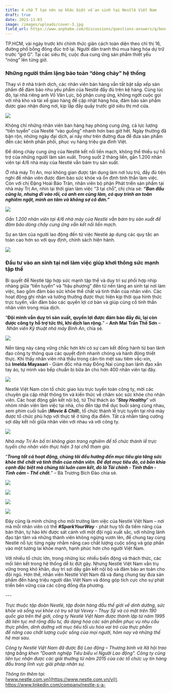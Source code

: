 ```yaml
---
title: 4 chữ T tạo nên sự khác biệt về an sinh tại Nestlé Việt Nam
draft: true
date: 2021-11-03
image: /images/uploads/cover-3.jpg
field_url: https://www.anphabe.com/discussions/questions-answers/q/bon-chu-t-tao-nen-su-khac-biet-ve-sinh-nestle-viet-nam/37892/answer
---
```

TP.HCM, vài ngày trước khi chính thức giãn cách toàn diện theo chỉ thị 16, đường phố bỗng đông đúc trở lại. Người dân tranh thủ mua hàng hóa dự trữ trước “giờ G”. Tại các siêu thị, cuộc đua cung ứng sản phẩm thiết yếu “nóng” lên từng giờ.

### **Những người thầm lặng bảo toàn “dòng chảy” hệ thống**

Thay vì ở nhà tránh dịch, các nhân viên bán hàng vẫn tất bật sắp xếp sản phẩm để đảm bảo nhu yếu phẩm của Nestlé đầy đủ trên kệ hàng. Cùng lúc đó, tại nhà riêng anh Võ Văn Lực, bộ phận cung ứng, không ngớt cuộc gọi với nhà kho và tài xế giao hàng để cập nhật hàng hóa, đảm bảo sản phẩm được giao nhận đúng nơi, kịp lấp đầy quầy trước giờ siêu thị mở cửa.

![](/images/uploads/nestle-1.jpg)

Không chỉ những nhân viên bán hàng hay phòng cung ứng, cả lực lượng “tiền tuyến” của Nestlé “vào guồng” nhanh hơn bao giờ hết. Ngày thường đã bận rộn, những ngày đại dịch, ai nấy như trên đường đua để đưa sản phẩm đến các kênh phân phối, phục vụ hàng triệu gia đình Việt. 

Để dòng chảy cung ứng của Nestlé kết nối liền mạch, không thể thiếu sự hỗ trợ của những người làm sản xuất. Trong suốt 2 tháng liền, gần 1.200 nhân viên tại 4/6 nhà máy của Nestlé vẫn bám trụ sản xuất.

Ở nhà máy Trị An, mọi không gian được tận dụng làm nơi lưu trú, đầy đủ tiện nghi để nhân viên được đảm bảo sức khỏe và ổn định tinh thần làm việc. Còn với chị Đặng Hoài Bảo Trân, nhân viên bộ phận Phát triển sản phẩm tại nhà máy Trị An, nhìn lại thời gian làm việc “3 tại chỗ”, chị chia sẻ: ***“Ban đầu cũng lo, nhưng đi vào rồi, có anh em cùng làm, có quy trình an toàn nghiêm ngặt, mình an tâm và không sợ cô đơn.”***

![](/images/uploads/nestle-2.jpg)

*Gần 1.200 nhân viên tại 4/6 nhà máy của Nestlé vẫn bám trụ sản xuất để đảm bảo dòng chảy cung ứng vẫn kết nối liền mạch.*

Sự an tâm của người lao động đến từ việc Nestlé áp dụng các quy tắc an toàn cao hơn so với quy định, chính sách hiện hành. 

![](/images/uploads/nestle-3.png)

### **Đầu tư vào an sinh tại nơi làm việc giúp khơi thông sức mạnh tập thể**

<!--StartFragment-->

Bí quyết để Nestlé tập hợp sức mạnh tập thể và duy trì sự phối hợp nhịp nhàng giữa “tiền tuyến” và “hậu phương” đến từ nền tảng an sinh tại nơi làm việc, bao gồm đảm bảo sức khỏe thể chất và tinh thần của nhân viên. Các hoạt động ghi nhận và tưởng thưởng được thực hiện kịp thời qua hình thức trực tuyến, vẫn đảm bảo các quyền lợi cơ bản và giúp củng cố tinh thần nhân viên trong mùa dịch.

“**Đội mình vẫn duy trì sản xuất, quyền lợi được đảm bảo đầy đủ, lại còn được công ty hỗ trợ tức thì, khi dịch lan rộng.**” – **Anh Mai Trần Thế Sơn** – *Nhân viên Kỹ thuật nhà máy Bình An*, chia sẻ.

<!--EndFragment-->

![](/images/uploads/baf-mai-tran-the-son-eng.png)

<!--StartFragment-->

Nền tảng này càng vững chắc hơn khi có sự cam kết đồng hành từ ban lãnh đạo công ty thông qua các quyết định nhanh chóng và hành động thiết thực. Khi thấy nhân viên nhà thầu trong căn-tin mệt sau tiêm vắc-xin, bà **Imelda Mayasari** - Giám đốc nhà máy Đồng Nai cùng ban lãnh đạo xắn tay áo, tự mình vào bếp chuẩn bị bữa ăn cho hơn 400 nhân viên tại đây. 

<!--EndFragment-->

![](/images/uploads/nestle-pic.jpg)

<!--StartFragment-->

Nestlé Việt Nam còn tổ chức giao lưu trực tuyến toàn công ty, mời các chuyên gia cập nhật thông tin và kiến thức về chăm sóc sức khỏe cho nhân viên. Các hoạt động gắn kết nội bộ, từ Thử thách ảo “***Stay Healthy***” với nhóm nhân viên làm việc tại nhà, cho đến tập thể dục buổi sáng cùng nhau, xem phim cuối tuần (***Movie & Chill***), tổ chức thánh lễ trực tuyến tại nhà máy được tổ chức phù hợp với thực tế ở từng địa điểm. Tất cả nhằm tăng cường sợi dây kết nối giữa nhân viên với nhau và với công ty.

<!--EndFragment-->

![](/images/uploads/thanh-le-2.jpg)

<!--StartFragment-->

*Nhà máy Trị An bố trí không gian trang nghiêm để tổ chức thánh lễ trực tuyến cho nhân viên thực hiện 3 tại chỗ tham gia.*

“***Trong tất cả hoạt động, chúng tôi đều hướng đến mục tiêu gia tăng sức khỏe thể chất và tinh thần của nhân viên. Để đạt mục tiêu đó, có bốn khía cạnh đặc biệt mà chúng tôi luôn cam kết, đó là Tài chính - Tinh thần - Tình cảm - Thể chất.***” – Bà Trương Bích Đào chia sẻ.

<!--EndFragment-->

![](/images/uploads/taichinh.png)

![](/images/uploads/tinhcam.png)

![](/images/uploads/thechat.png)

![](/images/uploads/tinhthan.png)

<!--StartFragment-->

Đây cũng là minh chứng cho môi trường làm việc của Nestlé Việt Nam – nơi mà mỗi nhân viên có thể ***\#SparkYourWay*** - phát huy tối đa tiềm năng của bản thân, tự hào khi được sát cánh với một đội ngũ xuất sắc, với những lãnh đạo tận tâm và những thành viên không ngừng vươn lên, để chung tay cùng Nestlé nỗ lực từng ngày nhằm nâng cao chất lượng cuộc sống và góp phần vào một tương lai khỏe mạnh, hạnh phúc hơn cho người Việt Nam.

Với nhiều tổ chức lớn, trong những lúc nhiều biến động và thách thức, các mối liên kết trong hệ thống dễ bị đứt gãy. Nhưng Nestlé Việt Nam vẫn trụ vững trong khó khăn, duy trì sợi dây gắn kết nội bộ và đảm bảo an toàn cho đội ngũ. Hơn thế, nhân viên Nestlé Việt Nam đã và đang chung tay đưa sản phẩm đến hàng triệu người dân Việt Nam và đóng góp tích cực cho sự phát triển bền vững của các cộng đồng địa phương.

<!--EndFragment-->

\---

<!--StartFragment-->

*Trực thuộc tập đoàn Nestlé, tập đoàn hàng đầu thế giới về dinh dưỡng, sức khỏe và sống vui khỏe có trụ sở tại Vevey – Thụy Sỹ và có mặt trên 190 quốc gia trên thế giới, công ty Nestlé Việt Nam được thành lập từ năm 1995 đã liên tục mở rộng đầu tư, đa dạng hóa các sản phẩm phục vụ nhu cầu thực phẩm, dinh dưỡng với mục tiêu tối ưu hóa vai trò của thực phẩm để nâng cao chất lượng cuộc sống của mọi người, hôm nay và những thế hệ mai sau.*

*Công ty Nestlé Việt Nam đã được Bộ Lao động – Thương binh và Xã hội trao tặng bằng khen "Doanh nghiệp Tiêu biểu vì Người Lao động". Công ty cũng liên tục nhận được các giải thưởng từ năm 2015 của các tổ chức uy tín hàng đầu trong lĩnh vực giải pháp nhân sự.*

*Thông tin thêm tại:*\
[www.nestle.com.vn](https://www.nestle.com.vn/vi)\
<https://www.linkedin.com/company/nestle-s-a->

<!--EndFragment-->